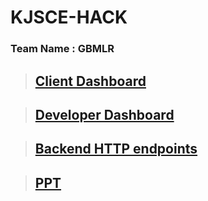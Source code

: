 # KJSCE-HACK

### Team Name : GBMLR 


> ## [Client Dashboard](https://github.com/pratik6725/client-dashboard "client")

> ## [Developer Dashboard](https://github.com/pratik6725/developer-dashboard "developer")

> ## [Backend HTTP endpoints](https://github.com/vedangparasnis/firebase-backend- "backend")

> ## [PPT](https://docs.google.com/presentation/d/18imMPc99OnRY0K84HY592O7hqkBqkJ2beVTVmu2EtpI/edit?usp=sharing "KJSCE HACK - TEAM GBMLR PPT")




